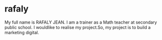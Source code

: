 # rafaly
My full name is RAFALY JEAN. I am a trainer as a Math teacher at secondary public school. I wouldlike to realise my  project.So, my project is to build a marketing digital.
